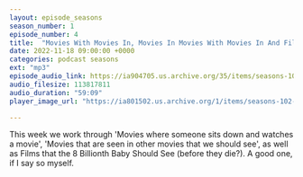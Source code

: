 ```yaml
---
layout: episode_seasons
season_number: 1
episode_number: 4
title:  "Movies With Movies In, Movies In Movies With Movies In And Films That The 8,000,000,000th Baby Should See"
date: 2022-11-18 09:00:00 +0000
categories: podcast seasons
ext: "mp3"
episode_audio_link: https://ia904705.us.archive.org/35/items/seasons-104-movies-with-movies-in-movies-in-movies-with-movies-in-and-films-that/Seasons%20%23%20104%20Movies%20With%20Movies%20in%2C%20Movies%20in%20Movies%20With%20Movies%20In%20and%20Films%20That%20the%208%2C000%2C000%2C000th%20baby%20should%20see.mp3
audio_filesize: 113817811
audio_duration: "59:09"
player_image_url: "https://ia801502.us.archive.org/1/items/seasons-102-frank-sinatra-songs-and-woman-as-weapons/2000x2000_Seasons_Podcast_Art.jpg"

---
```

This week we work through 'Movies where someone sits down and watches a movie', 'Movies that are seen in other movies that we should see', as well as Films that the 8 Billionth Baby Should See (before they die?). A good one, if I say so myself.
